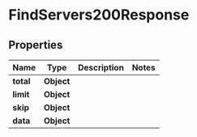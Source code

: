 

# FindServers200Response


## Properties

| Name | Type | Description | Notes |
|------------ | ------------- | ------------- | -------------|
|**total** | **Object** |  |  |
|**limit** | **Object** |  |  |
|**skip** | **Object** |  |  |
|**data** | **Object** |  |  |



